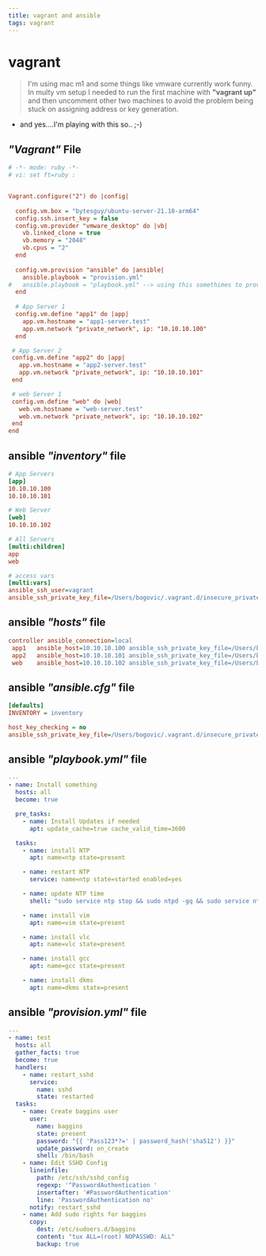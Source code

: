 ```yaml
---
title: vagrant and ansible
tags: vagrant
---
```


# vagrant
> I'm using mac m1 and some things like vmware currently work funny.  
> In multy vm setup I needed to run the first machine with **"vagrant up"** and then uncomment other two machines to avoid the problem being stuck on assigning address or key generation.

- and yes....I'm playing with this so.. ;-)

## ***"Vagrant"*** File

```ini
# -*- mode: ruby -*-
# vi: set ft=ruby :


Vagrant.configure("2") do |config|
  
  config.vm.box = "bytesguy/ubuntu-server-21.10-arm64"
  config.ssh.insert_key = false
  config.vm.provider "vmware_desktop" do |vb|
    vb.linked_clone = true
    vb.memory = "2048"
    vb.cpus = "2"
  end
  
  config.vm.provision "ansible" do |ansible|
    ansible.playbook = "provision.yml"
#   ansible.playbook = "playbook.yml" --> using this somethimes to provision trough vagrant
  end
  
  # App Server 1
  config.vm.define "app1" do |app|
    app.vm.hostname = "app1-server.test"
    app.vm.network "private_network", ip: "10.10.10.100"
  end

 # App Server 2
 config.vm.define "app2" do |app|
   app.vm.hostname = "app2-server.test"
   app.vm.network "private_network", ip: "10.10.10.101"
 end

 # web Server 1
 config.vm.define "web" do |web|
   web.vm.hostname = "web-server.test"
   web.vm.network "private_network", ip: "10.10.10.102"
 end
end
```

## ansible ***"inventory"*** file

```ini
# App Servers
[app]
10.10.10.100
10.10.10.101

# Web Server
[web]
10.10.10.102

# All Servers
[multi:children]
app
web

# access vars
[multi:vars]
ansible_ssh_user=vagrant
ansible_ssh_private_key_file=/Users/bogovic/.vagrant.d/insecure_private_key
```

## ansible ***"hosts"*** file

```ini
controller ansible_connection=local
 app1   ansible_host=10.10.10.100 ansible_ssh_private_key_file=/Users/bogovic/.vagrant.d/insecure_private_key
 app2   ansible_host=10.10.10.101 ansible_ssh_private_key_file=/Users/bogovic/.vagrant.d/insecure_private_key
 web    ansible_host=10.10.10.102 ansible_ssh_private_key_file=/Users/bogovic/.vagrant.d/insecure_private_key
 ```

## ansible ***"ansible.cfg"*** file
```ini
[defaults]
INVENTORY = inventory

host_key_checking = no
ansible_ssh_private_key_file=/Users/bogovic/.vagrant.d/insecure_private_key
```

## ansible ***"playbook.yml"*** file
```yml
---
- name: Install something
  hosts: all
  become: true

  pre_tasks:
    - name: Install Updates if needed
      apt: update_cache=true cache_valid_time=3600

  tasks:
    - name: install NTP
      apt: name=ntp state=present

    - name: restart NTP
      service: name=ntp state=started enabled=yes

    - name: update NTP time
      shell: "sudo service ntp stop && sudo ntpd -gq && sudo service ntp start"

    - name: install vim
      apt: name=vim state=present

    - name: install vlc
      apt: name=vlc state=present

    - name: install gcc
      apt: name=gcc state=present

    - name: install dkms
      apt: name=dkms state=present
```

## ansible ***"provision.yml"*** file

```yml
---
- name: test
  hosts: all
  gather_facts: true
  become: true
  handlers:
    - name: restart_sshd
      service:
        name: sshd
        state: restarted
  tasks:
    - name: Create baggins user
      user:
        name: baggins
        state: present
        password: "{{ 'Pass123*?=' | password_hash('sha512') }}"
        update_password: on_create
        shell: /bin/bash
    - name: Edit SSHD Config
      lineinfile:
        path: /etc/ssh/sshd_config
        regexp: '^PasswordAuthentication '
        insertafter: '#PasswordAuthentication'
        line: 'PasswordAuthentication no'
      notify: restart_sshd
    - name: Add sudo rights for baggins
      copy:
        dest: /etc/sudoers.d/baggins
        content: "tux ALL=(root) NOPASSWD: ALL"
        backup: true
```
